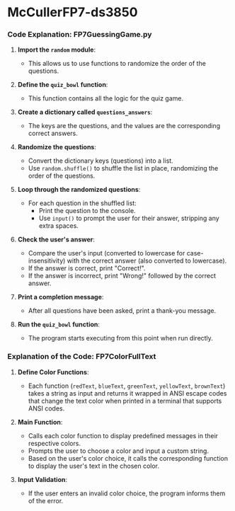 # McCullerFP7-ds3850


### Code Explanation: FP7GuessingGame.py

1. **Import the `random` module**:
   - This allows us to use functions to randomize the order of the questions.

2. **Define the `quiz_bowl` function**:
   - This function contains all the logic for the quiz game.

3. **Create a dictionary called `questions_answers`**:
   - The keys are the questions, and the values are the corresponding correct answers.

4. **Randomize the questions**:
   - Convert the dictionary keys (questions) into a list.
   - Use `random.shuffle()` to shuffle the list in place, randomizing the order of the questions.

5. **Loop through the randomized questions**:
   - For each question in the shuffled list:
     - Print the question to the console.
     - Use `input()` to prompt the user for their answer, stripping any extra spaces.

6. **Check the user's answer**:
   - Compare the user's input (converted to lowercase for case-insensitivity) with the correct answer (also converted to lowercase).
   - If the answer is correct, print "Correct!".
   - If the answer is incorrect, print "Wrong!" followed by the correct answer.

7. **Print a completion message**:
   - After all questions have been asked, print a thank-you message.

8. **Run the `quiz_bowl` function**:
   - The program starts executing from this point when run directly.


### Explanation of the Code: FP7ColorFullText

1. **Define Color Functions**:
   - Each function (`redText`, `blueText`, `greenText`, `yellowText`, `brownText`) takes a string as input and returns it wrapped in ANSI escape codes that change the text color when printed in a terminal that supports ANSI codes.

2. **Main Function**:
   - Calls each color function to display predefined messages in their respective colors.
   - Prompts the user to choose a color and input a custom string.
   - Based on the user's color choice, it calls the corresponding function to display the user's text in the chosen color.

3. **Input Validation**:
   - If the user enters an invalid color choice, the program informs them of the error.


